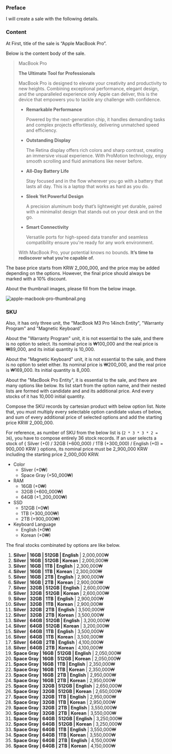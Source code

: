 ### Preface

I will create a sale with the following details.

### Content

At First, title of the sale is “Apple MacBook Pro”.

Below is the content body of the sale.

> MacBook Pro
> 
> 
> **The Ultimate Tool for Professionals**
> 
> MacBook Pro is designed to elevate your creativity and productivity to new heights. Combining exceptional performance, elegant design, and the unparalleled experience only Apple can deliver, this is the device that empowers you to tackle any challenge with confidence.
> 
> - **Remarkable Performance**
>     
>     Powered by the next-generation chip, it handles demanding tasks and complex projects effortlessly, delivering unmatched speed and efficiency.
>     
> - **Outstanding Display**
>     
>     The Retina display offers rich colors and sharp contrast, creating an immersive visual experience. With ProMotion technology, enjoy smooth scrolling and fluid animations like never before.
>     
> - **All-Day Battery Life**
>     
>     Stay focused and in the flow wherever you go with a battery that lasts all day. This is a laptop that works as hard as you do.
>     
> - **Sleek Yet Powerful Design**
>     
>     A precision aluminum body that’s lightweight yet durable, paired with a minimalist design that stands out on your desk and on the go.
>     
> - **Smart Connectivity**
>     
>     Versatile ports for high-speed data transfer and seamless compatibility ensure you're ready for any work environment.
>     
> 
> With MacBook Pro, your potential knows no bounds. **It’s time to rediscover what you’re capable of.**
> 

The base price starts from KRW 2_000_000, and the price may be added depending on the options. However, the final price should always be marked with a 10% discount.

About the thumbnail images, please fill from the below image.

![apple-macbook-pro-thumbnail.png](https://store.storeimages.cdn-apple.com/8756/as-images.apple.com/is/mbp14-spaceblack-gallery1-202410?wid=4000&hei=3074&fmt=jpeg&qlt=90&.v=1729264981617)

### SKU

Also, it has only three unit, the "MacBook M3 Pro 14inch Entity", "Warranty Program" and "Magnetic Keyboard".

About the "Warranty Program" unit, it is not essential to the sale, and there is no option to select. Its nominal price is ₩100_000 and the real price is ₩89_000, and its initial quantity is 10_000.

About the "Magnetic Keyboard" unit, it is not essential to the sale, and there is no option to selet either. Its nominal price is ₩200_000, and the real price is ₩169_000. Its initial quantity is 8_000.

About the "MacBook Pro Entity", it is essential to the sale, and there are many options like below. Its list start from the option name, and their nested lists are formed with candidate and and its additional price. And every stocks of it has 10,000 initial quantity.

Compose the SKU records by cartesian product with below option list. Note that, you must multiply every selectable option candidate values of below, and sum of every additional price of selected options and add the starting price KRW 2_000_000.

For reference, as number of SKU from the below list is (`2 * 3 * 3 * 2 = 36`), you have to compose entirely 36 stock records. If an user selects a stock of { Silver (+0) / 32GB (+600_000) / 1TB (+300_000) / English (+0) = 900_000 KRW } options, its nominal price must be 2_900_000 KRW including the starting price 2_000_000 KRW.

- Color
    - Sliver (+0₩)
    - Space Gray (+50_000₩)
- RAM
    - 16GB (+0₩)
    - 32GB (+600_000₩)
    - 64GB (+1_200_000₩)
- SSD
    - 512GB (+0₩)
    - 1TB (+300_000₩)
    - 2TB (+900_000₩)
- Keyboard Language
    - English (+0₩)
    - Korean (+0₩)

The final stocks combinated by options are like below.

1. **Silver | 16GB | 512GB | English** | 2,000,000₩
2. **Silver | 16GB | 512GB | Korean** | 2,000,000₩
3. **Silver | 16GB | 1TB | English** | 2,300,000₩
4. **Silver | 16GB | 1TB | Korean** | 2,300,000₩
5. **Silver | 16GB | 2TB | English** | 2,900,000₩
6. **Silver | 16GB | 2TB | Korean** | 2,900,000₩
7. **Silver | 32GB | 512GB | English** | 2,600,000₩
8. **Silver | 32GB | 512GB | Korean** | 2,600,000₩
9. **Silver | 32GB | 1TB | English** | 2,900,000₩
10. **Silver | 32GB | 1TB | Korean** | 2,900,000₩
11. **Silver | 32GB | 2TB | English** | 3,500,000₩
12. **Silver | 32GB | 2TB | Korean** | 3,500,000₩
13. **Silver | 64GB | 512GB | English** | 3,200,000₩
14. **Silver | 64GB | 512GB | Korean** | 3,200,000₩
15. **Silver | 64GB | 1TB | English** | 3,500,000₩
16. **Silver | 64GB | 1TB | Korean** | 3,500,000₩
17. **Silver | 64GB | 2TB | English** | 4,100,000₩
18. **Silver | 64GB | 2TB | Korean** | 4,100,000₩
19. **Space Gray | 16GB | 512GB | English** | 2,050,000₩
20. **Space Gray | 16GB | 512GB | Korean** | 2,050,000₩
21. **Space Gray | 16GB | 1TB | English** | 2,350,000₩
22. **Space Gray | 16GB | 1TB | Korean** | 2,350,000₩
23. **Space Gray | 16GB | 2TB | English** | 2,950,000₩
24. **Space Gray | 16GB | 2TB | Korean** | 2,950,000₩
25. **Space Gray | 32GB | 512GB | English** | 2,650,000₩
26. **Space Gray | 32GB | 512GB | Korean** | 2,650,000₩
27. **Space Gray | 32GB | 1TB | English** | 2,950,000₩
28. **Space Gray | 32GB | 1TB | Korean** | 2,950,000₩
29. **Space Gray | 32GB | 2TB | English** | 3,550,000₩
30. **Space Gray | 32GB | 2TB | Korean** | 3,550,000₩
31. **Space Gray | 64GB | 512GB | English** | 3,250,000₩
32. **Space Gray | 64GB | 512GB | Korean** | 3,250,000₩
33. **Space Gray | 64GB | 1TB | English** | 3,550,000₩
34. **Space Gray | 64GB | 1TB | Korean** | 3,550,000₩
35. **Space Gray | 64GB | 2TB | English** | 4,150,000₩
36. **Space Gray | 64GB | 2TB | Korean** | 4,150,000₩